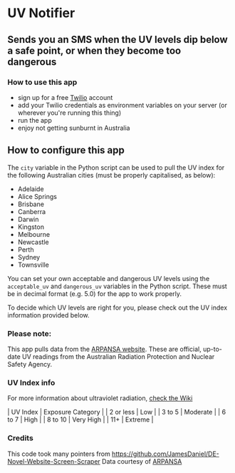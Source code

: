 # UV Notifier
## Sends you an SMS when the UV levels dip below a safe point, or when they become too dangerous

### How to use this app
- sign up for a free [Twilio](https://www.twilio.com) account
- add your Twilio credentials as environment variables on your server (or wherever you're running this thing)
- run the app
- enjoy not getting sunburnt in Australia

## How to configure this app
The `city` variable in the Python script can be used to pull the UV index for the following Australian cities (must be properly capitalised, as below):
- Adelaide
- Alice Springs
- Brisbane
- Canberra
- Darwin
- Kingston
- Melbourne
- Newcastle
- Perth
- Sydney
- Townsville

You can set your own acceptable and dangerous UV levels using the `acceptable_uv` and `dangerous_uv` variables in the Python script. These must be in decimal format (e.g. 5.0) for the app to work properly.

To decide which UV levels are right for you, please check out the UV index information provided below.

### Please note:
This app pulls data from the [ARPANSA website](http://www.arpansa.gov.au/). These are official, up-to-date UV readings from the Australian Radiation Protection and Nuclear Safety Agency.

### UV Index info
For more information about ultraviolet radiation, [check the Wiki](https://en.wikipedia.org/wiki/Ultraviolet_index)

| UV Index | Exposure Category |
| 2 or less |	Low |
| 3 to 5 | Moderate |
| 6 to 7 | High |
| 8 to 10 | Very High |
| 11+ | Extreme |

### Credits
This code took many pointers from https://github.com/JamesDaniel/DE-Novel-Website-Screen-Scraper
Data courtesy of [ARPANSA](http://www.arpansa.gov.au/)
